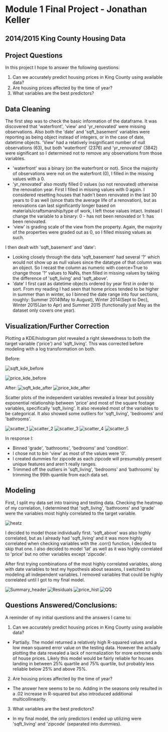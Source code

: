 
# Module 1 Final Project - Jonathan Keller


## 2014/2015 King County Housing Data

## Project Questions
In this project I hope to answer the following questions:

1. Can we accurately predict housing prices in King County using available data?
2. Are housing prices affected by the time of year?
3. What variables are the best predictors?


## Data Cleaning

The first step was to check the basic information of the dataframe. It was discovered that 'waterfront', 'view' and 'yr_renovated' were missing observations. Also both the 'date' and 'sqft_basement' variables were reporting as being object instead of integers, or in the case of date, datetime objects. 'View' had a relatively insignificant number of null observations (63), but both 'waterfront' (2376) and 'yr_renovated' (3842) were significant so I determined not to remove any observations from those variables.

* 'waterfront' was a binary (on the waterfront or not). Since the majority of observations were not on the waterfront (0), I filled in the missing values with a 0.
* 'yr_renovated' also mostly filled 0 values (so not renovated) otherwise the renovation year. First I filled in missing values with 0 again. I considered resetting houses that hadn't been renovated in the last 30 years to 0 as well (since thats the average life of a renovation), but as renovations can last significantly longer based on materials/craftsmanship/type of work, I left those values intact. Instead I change the variable to a binary: 0 - has not been renovated or 1: has been renovated.
* 'view' is grading scale of the view from the property. Again, the majority of the properties were graded out as 0, so I filled missing values as such.

I then dealt with 'sqft_basement' and 'date':

* Looking closely through the data 'sqft_basement' had several '?' which would not show up as null values since the datatype of that column was an object. So I recast the column as numeric with coerce=True to change those '?' values to NaNs, then filled in missing values by taking the difference of 'sqft_living' and 'sqft_above'.
* 'date' I first cast as datetime objects ordered by year first in order to sort. From my reading I had seen that home prices tended to be higher in summer than in winter, so I binned the date range into four sections, roughly: Summer 2014(May to August), Winter 2014(Sept to Dec), Winter 2015(Jan to Apr) and Summer 2015 (functionally just May as the dataset only covers one year).


## Visualization/Further Correction

Plotting a KDE/histogram plot revealed a right skewedness to both the target variable ('price') and 'sqft_living'. This was corrected before modeling with a log transformation on both.

Before:

![sqft_kde_before](https://github.com/jmcneilkeller/dsc-v2-mod1-final-project-nyc-ds-career-042219/blob/master/sqft_living_kde_hist.png)

![price_kde_before](https://github.com/jmcneilkeller/dsc-v2-mod1-final-project-nyc-ds-career-042219/blob/master/price_kde_hist.png)

After:
![sqft_kde_after](https://github.com/jmcneilkeller/dsc-v2-mod1-final-project-nyc-ds-career-042219/blob/master/sqft_living_log.png)
![price_kde_after](https://github.com/jmcneilkeller/dsc-v2-mod1-final-project-nyc-ds-career-042219/blob/master/price_log.png)

Scatter plots of the independent variables revealed a linear but possibly exponential relationship between 'price' and most of the square footage variables, specifically 'sqft_living'. It also revealed most of the variables to be categorical. It also showed some outliers for 'sqft_living', 'bedrooms' and 'bathrooms'.

![scatter_1](https://github.com/jmcneilkeller/dsc-v2-mod1-final-project-nyc-ds-career-042219/blob/master/scatter_1.png)
![scatter_2](https://github.com/jmcneilkeller/dsc-v2-mod1-final-project-nyc-ds-career-042219/blob/master/scatter_2.png)
![scatter_3](https://github.com/jmcneilkeller/dsc-v2-mod1-final-project-nyc-ds-career-042219/blob/master/scatter_3.png)
![scatter_4](https://github.com/jmcneilkeller/dsc-v2-mod1-final-project-nyc-ds-career-042219/blob/master/scatter_4.png)
![scatter_5](https://github.com/jmcneilkeller/dsc-v2-mod1-final-project-nyc-ds-career-042219/blob/master/scatter_5.png)

In response I:

* Binned 'grade', 'bathrooms', 'bedrooms' and 'condition'.
* I chose not to bin 'view' as most of the values were '0'.
* I created dummies for zipcode as each zipcode will presumably present unique features and aren't really ranges.
* Trimmed off the outliers in 'sqft_living', 'bedrooms' and 'bathrooms' by trimming the 99th quantile from each data set.

## Modeling

First, I split my data set into training and testing data. Checking the heatmap of my correlation, I determined that 'sqft_living', 'bathrooms' and 'grade' were the variables most highly correlated to the target variable.

![heatz](https://github.com/jmcneilkeller/dsc-v2-mod1-final-project-nyc-ds-career-042219/blob/master/Heatmap_R2.png)

I decided to model those individually first. 'sqft_above' was also highly correlated, but as I already had 'sqft_living' and it was more highly correlated when checking variables with the .corr() function, I decided to skip that one. I also decided to model 'lat' as well as it was highly correlated to 'price' but no other variables except 'zipcode'.

After first trying combinations of the most highly correlated variables, along with date variables to test my hypothesis about seasons, I switched to modeling all independent variables. I removed variables that could be highly correlated until I got to my final model.

![Summary_header](https://github.com/jmcneilkeller/dsc-v2-mod1-final-project-nyc-ds-career-042219/blob/master/final_model_header.png)
![Residuals](https://github.com/jmcneilkeller/dsc-v2-mod1-final-project-nyc-ds-career-042219/blob/master/Residuals_hist.png)
![price_hist](https://github.com/jmcneilkeller/dsc-v2-mod1-final-project-nyc-ds-career-042219/blob/master/Final_model_price_hist.png)
![QQ](https://github.com/jmcneilkeller/dsc-v2-mod1-final-project-nyc-ds-career-042219/blob/master/Final_Model_QQ.png)

## Questions Answered/Conclusions:

A reminder of my initial questions and the answers I came to:

1. Can we accurately predict housing prices in King County using available data?
* Partially. The model returned a relatively high R-squared values and a low mean squared error value on the testing data. However the actually plotting the data revealed a lack of normalization for more extreme ends of house prices. Likely this model would be fairly reliable for houses landing in between 25% quartile and 75% quartile, but probably less reliable below 25% and above 75%.

 2. Are housing prices affected by the time of year?
 * The answer here seems to be no. Adding in the seasons only resulted in a .02 increase in R-squared but also introduced additional multicollinearity.

 3. What variables are the best predictors?
 * In my final model, the only predictors I ended up utilizing were 'sqft_living' and 'zipcode' (separated into dummies).  
